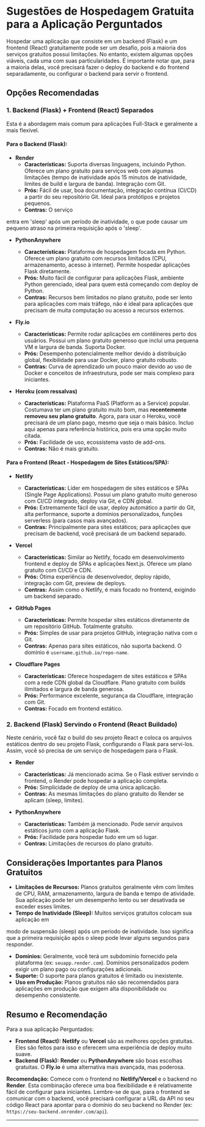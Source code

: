 # Sugestões de Hospedagem Gratuita para a Aplicação Perguntados

Hospedar uma aplicação que consiste em um backend (Flask) e um frontend (React) gratuitamente pode ser um desafio, pois a maioria dos serviços gratuitos possui limitações. No entanto, existem algumas opções viáveis, cada uma com suas particularidades. É importante notar que, para a maioria delas, você precisará fazer o deploy do backend e do frontend separadamente, ou configurar o backend para servir o frontend.

## Opções Recomendadas

### 1. Backend (Flask) + Frontend (React) Separados

Esta é a abordagem mais comum para aplicações Full-Stack e geralmente a mais flexível.

#### Para o Backend (Flask):

*   **Render**
    *   **Características:** Suporta diversas linguagens, incluindo Python. Oferece um plano gratuito para serviços web com algumas limitações (tempo de inatividade após 15 minutos de inatividade, limites de build e largura de banda). Integração com Git.
    *   **Prós:** Fácil de usar, boa documentação, integração contínua (CI/CD) a partir do seu repositório Git. Ideal para protótipos e projetos pequenos.
    *   **Contras:** O serviço 


entra em 'sleep' após um período de inatividade, o que pode causar um pequeno atraso na primeira requisição após o 'sleep'.

*   **PythonAnywhere**
    *   **Características:** Plataforma de hospedagem focada em Python. Oferece um plano gratuito com recursos limitados (CPU, armazenamento, acesso à internet). Permite hospedar aplicações Flask diretamente.
    *   **Prós:** Muito fácil de configurar para aplicações Flask, ambiente Python gerenciado, ideal para quem está começando com deploy de Python.
    *   **Contras:** Recursos bem limitados no plano gratuito, pode ser lento para aplicações com mais tráfego, não é ideal para aplicações que precisam de muita computação ou acesso a recursos externos.

*   **Fly.io**
    *   **Características:** Permite rodar aplicações em contêineres perto dos usuários. Possui um plano gratuito generoso que inclui uma pequena VM e largura de banda. Suporta Docker.
    *   **Prós:** Desempenho potencialmente melhor devido à distribuição global, flexibilidade para usar Docker, plano gratuito robusto.
    *   **Contras:** Curva de aprendizado um pouco maior devido ao uso de Docker e conceitos de infraestrutura, pode ser mais complexo para iniciantes.

*   **Heroku (com ressalvas)**
    *   **Características:** Plataforma PaaS (Platform as a Service) popular. Costumava ter um plano gratuito muito bom, mas **recentemente removeu seu plano gratuito**. Agora, para usar o Heroku, você precisará de um plano pago, mesmo que seja o mais básico. Incluo aqui apenas para referência histórica, pois era uma opção muito citada.
    *   **Prós:** Facilidade de uso, ecossistema vasto de add-ons.
    *   **Contras:** Não é mais gratuito.

#### Para o Frontend (React - Hospedagem de Sites Estáticos/SPA):

*   **Netlify**
    *   **Características:** Líder em hospedagem de sites estáticos e SPAs (Single Page Applications). Possui um plano gratuito muito generoso com CI/CD integrado, deploy via Git, e CDN global.
    *   **Prós:** Extremamente fácil de usar, deploy automático a partir do Git, alta performance, suporte a domínios personalizados, funções serverless (para casos mais avançados).
    *   **Contras:** Principalmente para sites estáticos; para aplicações que precisam de backend, você precisará de um backend separado.

*   **Vercel**
    *   **Características:** Similar ao Netlify, focado em desenvolvimento frontend e deploy de SPAs e aplicações Next.js. Oferece um plano gratuito com CI/CD e CDN.
    *   **Prós:** Ótima experiência de desenvolvedor, deploy rápido, integração com Git, preview de deploys.
    *   **Contras:** Assim como o Netlify, é mais focado no frontend, exigindo um backend separado.

*   **GitHub Pages**
    *   **Características:** Permite hospedar sites estáticos diretamente de um repositório GitHub. Totalmente gratuito.
    *   **Prós:** Simples de usar para projetos GitHub, integração nativa com o Git.
    *   **Contras:** Apenas para sites estáticos, não suporta backend. O domínio é `username.github.io/repo-name`.

*   **Cloudflare Pages**
    *   **Características:** Oferece hospedagem de sites estáticos e SPAs com a rede CDN global da Cloudflare. Plano gratuito com builds ilimitados e largura de banda generosa.
    *   **Prós:** Performance excelente, segurança da Cloudflare, integração com Git.
    *   **Contras:** Focado em frontend estático.

### 2. Backend (Flask) Servindo o Frontend (React Buildado)

Neste cenário, você faz o build do seu projeto React e coloca os arquivos estáticos dentro do seu projeto Flask, configurando o Flask para servi-los. Assim, você só precisa de um serviço de hospedagem para o Flask.

*   **Render**
    *   **Características:** Já mencionado acima. Se o Flask estiver servindo o frontend, o Render pode hospedar a aplicação completa.
    *   **Prós:** Simplicidade de deploy de uma única aplicação.
    *   **Contras:** As mesmas limitações do plano gratuito do Render se aplicam (sleep, limites).

*   **PythonAnywhere**
    *   **Características:** Também já mencionado. Pode servir arquivos estáticos junto com a aplicação Flask.
    *   **Prós:** Facilidade para hospedar tudo em um só lugar.
    *   **Contras:** Limitações de recursos do plano gratuito.

## Considerações Importantes para Planos Gratuitos

*   **Limitações de Recursos:** Planos gratuitos geralmente vêm com limites de CPU, RAM, armazenamento, largura de banda e tempo de atividade. Sua aplicação pode ter um desempenho lento ou ser desativada se exceder esses limites.
*   **Tempo de Inatividade (Sleep):** Muitos serviços gratuitos colocam sua aplicação em 


modo de suspensão (sleep) após um período de inatividade. Isso significa que a primeira requisição após o sleep pode levar alguns segundos para responder.
*   **Domínios:** Geralmente, você terá um subdomínio fornecido pela plataforma (ex: `seuapp.render.com`). Domínios personalizados podem exigir um plano pago ou configurações adicionais.
*   **Suporte:** O suporte para planos gratuitos é limitado ou inexistente.
*   **Uso em Produção:** Planos gratuitos não são recomendados para aplicações em produção que exigem alta disponibilidade ou desempenho consistente.

## Resumo e Recomendação

Para a sua aplicação Perguntados:

*   **Frontend (React):** **Netlify** ou **Vercel** são as melhores opções gratuitas. Eles são feitos para isso e oferecem uma experiência de deploy muito suave.
*   **Backend (Flask):** **Render** ou **PythonAnywhere** são boas escolhas gratuitas. O **Fly.io** é uma alternativa mais avançada, mas poderosa.

**Recomendação:** Comece com o frontend no **Netlify/Vercel** e o backend no **Render**. Esta combinação oferece uma boa flexibilidade e é relativamente fácil de configurar para iniciantes. Lembre-se de que, para o frontend se comunicar com o backend, você precisará configurar a URL da API no seu código React para apontar para o domínio do seu backend no Render (ex: `https://seu-backend.onrender.com/api`).

---

